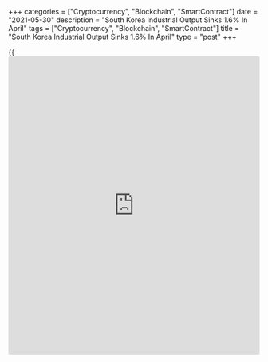 +++
categories = ["Cryptocurrency", "Blockchain", "SmartContract"]
date = "2021-05-30"
description = "South Korea Industrial Output Sinks 1.6% In April"
tags = ["Cryptocurrency", "Blockchain", "SmartContract"]
title = "South Korea Industrial Output Sinks 1.6% In April"
type = "post"
+++

{{<iframe id="large-banner" src="https://www.bounty.group/#slide=25.0" width="100%" height="600" scrolling="no" style="border: 0px solid rgb(216, 221, 230); border-radius: 3px;">}}

Industrial production in South Korea was down a seasonally adjusted 1.6
percent on month in April, Statistics Korea said on Monday.

That was shy of expectations for an increase of 1.5 percent following
the downwardly revised 0.9 percent contraction in March (originally -0.8
percent).

On a yearly basis, industrial production jumped 12.4 percent - beating
forecasts for a gain of 11.2 percent following the downwardly revised
4.4 percent increase in the previous month (originally 4.7 percent).

The index of all industry production was down 1.1 percent on month and
up 8.8 percent on year in April.

For comments and feedback [contact](https://www.playgroundfx.com/contact/): editorial@rtt[news](https://www.letsplayfx.com/blog/forex-news-website/).com

[Economic News][1]

 **What parts of the world are seeing the best (and worst) economic
performances lately? Click[here][2] to check out our [Econ Scorecard][2]
and find out! See up-to-the-moment [ranking](https://www.playgroundfx.com/blog/crypto-exchange-ranking/)s for the best and worst
performers in [GDP][2], [unemployment rate][3], [inflation][4] and much
more.**

   1. www.rtt[news](https://www.letsplayfx.com/blog/forex-news-website/).com/Content/EconomicNews.aspx
   2. www.rtt[news](https://www.letsplayfx.com/blog/forex-news-website/).com/economic-scorecard/world-rank/GDP/highest-performance.aspx
   3. www.rtt[news](https://www.letsplayfx.com/blog/forex-news-website/).com/economic-scorecard/world-rank/unemployment-rate/lowest-performance.aspx
   4. www.rtt[news](https://www.letsplayfx.com/blog/forex-news-website/).com/economic-scorecard/world-rank/CPI/highest-performance.aspx